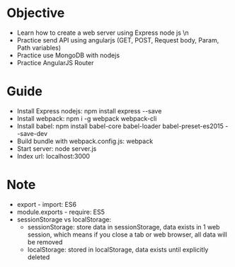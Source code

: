 # Objective
* Learn how to create a web server using Express node js \n
* Practice send API using angularjs (GET, POST, Request body, Param, Path variables)
* Practice use MongoDB with nodejs
* Practice AngularJS Router

# Guide
* Install Express nodejs: npm install express --save
* Install webpack: npm i -g webpack webpack-cli
* Install babel: npm install babel-core babel-loader babel-preset-es2015 --save-dev
* Build bundle with webpack.config.js: webpack
* Start server: node server.js
* Index url: localhost:3000

# Note
* export - import: ES6
* module.exports - require: ES5
* sessionStorage vs localStorage:
  * sessionStorage: store data in sessionStorage, data exists in 1 web session, which means if you close a tab or web browser, all data will be removed
  * localStorage: stored in localStorage, data exists until explicitly deleted 

